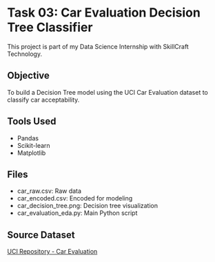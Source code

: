 # Task 03: Car Evaluation Decision Tree Classifier

This project is part of my Data Science Internship with SkillCraft Technology.

## Objective
To build a Decision Tree model using the UCI Car Evaluation dataset to classify car acceptability.

## Tools Used
- Pandas
- Scikit-learn
- Matplotlib

## Files
- car_raw.csv: Raw data
- car_encoded.csv: Encoded for modeling
- car_decision_tree.png: Decision tree visualization
- car_evaluation_eda.py: Main Python script

## Source Dataset
[UCI Repository - Car Evaluation](https://archive.ics.uci.edu/ml/datasets/car+evaluation)